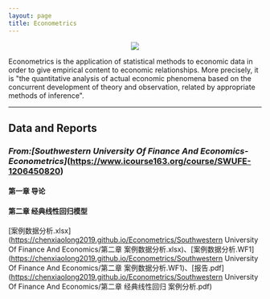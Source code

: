 ```yaml
---
layout: page
title: Econometrics
---
```

<center>
  <img src="http://r.photo.store.qq.com/psc?/V12WOFE639eAn5/pmcguXlAuyOUC.UoL4WIYlH7gIM2szaU7mrFbV8tSkVbjOj3HqLgKQpsOjqYe*xrxvGFByV*SkYaZTtJp07y.oC2mJfwuSKR0WXpjzKNwtY!/r" style="zoom:100%"> 
</center>

Econometrics is the application of statistical methods to economic data in order to give empirical content to economic relationships. More precisely, it is "the quantitative analysis of actual economic phenomena based on the concurrent development of theory and observation, related by appropriate methods of inference".

---
## Data and Reports
### *From:[Southwestern University Of Finance And Economics-Econometrics]*(https://www.icourse163.org/course/SWUFE-1206450820)
#### 第一章 导论
#### 第二章 经典线性回归模型
[案例数据分析.xlsx](https://chenxiaolong2019.github.io/Econometrics/Southwestern University Of Finance And Economics/第二章 案例数据分析.xlsx)、[案例数据分析.WF1](https://chenxiaolong2019.github.io/Econometrics/Southwestern University Of Finance And Economics/第二章 案例数据分析.WF1)、[报告.pdf](https://chenxiaolong2019.github.io/Econometrics/Southwestern University Of Finance And Economics/第二章 经典线性回归 案例分析.pdf)






